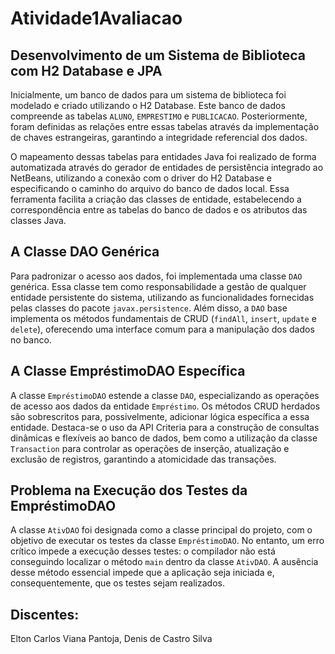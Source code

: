 # Atividade1Avaliacao
## Desenvolvimento de um Sistema de Biblioteca com H2 Database e JPA

Inicialmente, um banco de dados para um sistema de biblioteca foi modelado e criado utilizando o H2 Database. Este banco de dados compreende as tabelas `ALUNO`, `EMPRESTIMO` e `PUBLICACAO`. Posteriormente, foram definidas as relações entre essas tabelas através da implementação de chaves estrangeiras, garantindo a integridade referencial dos dados.

O mapeamento dessas tabelas para entidades Java foi realizado de forma automatizada através do gerador de entidades de persistência integrado ao NetBeans, utilizando a conexão com o driver do H2 Database e especificando o caminho do arquivo do banco de dados local. Essa ferramenta facilita a criação das classes de entidade, estabelecendo a correspondência entre as tabelas do banco de dados e os atributos das classes Java.

## A Classe DAO Genérica

Para padronizar o acesso aos dados, foi implementada uma classe `DAO` genérica. Essa classe tem como responsabilidade a gestão de qualquer entidade persistente do sistema, utilizando as funcionalidades fornecidas pelas classes do pacote `javax.persistence`. Além disso, a `DAO` base implementa os métodos fundamentais de CRUD (`findAll`, `insert`, `update` e `delete`), oferecendo uma interface comum para a manipulação dos dados no banco.

## A Classe EmpréstimoDAO Específica

A classe `EmpréstimoDAO` estende a classe `DAO`, especializando as operações de acesso aos dados da entidade `Empréstimo`. Os métodos CRUD herdados são sobrescritos para, possivelmente, adicionar lógica específica a essa entidade. Destaca-se o uso da API Criteria para a construção de consultas dinâmicas e flexíveis ao banco de dados, bem como a utilização da classe `Transaction` para controlar as operações de inserção, atualização e exclusão de registros, garantindo a atomicidade das transações.

## Problema na Execução dos Testes da EmpréstimoDAO

A classe `AtivDAO` foi designada como a classe principal do projeto, com o objetivo de executar os testes da classe `EmpréstimoDAO`. No entanto, um erro crítico impede a execução desses testes: o compilador não está conseguindo localizar o método `main` dentro da classe `AtivDAO`. A ausência desse método essencial impede que a aplicação seja iniciada e, consequentemente, que os testes sejam realizados.

## Discentes:
Elton Carlos Viana Pantoja, Denis de Castro Silva
